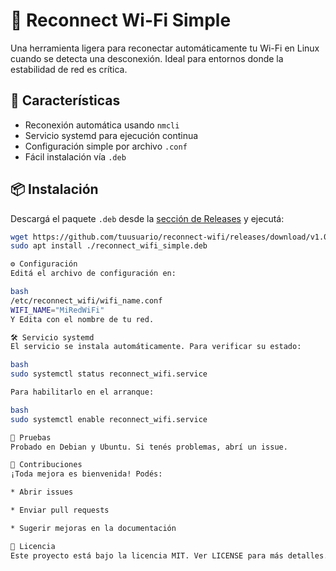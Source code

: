 # 🔄 Reconnect Wi-Fi Simple

Una herramienta ligera para reconectar automáticamente tu Wi-Fi en Linux cuando se detecta una desconexión. Ideal para entornos donde la estabilidad de red es crítica.

## 🚀 Características

- Reconexión automática usando `nmcli`
- Servicio systemd para ejecución continua
- Configuración simple por archivo `.conf`
- Fácil instalación vía `.deb`

## 📦 Instalación

Descargá el paquete `.deb` desde la [sección de Releases](https://github.com/tuusuario/reconnect-wifi/releases) y ejecutá:

```bash
wget https://github.com/tuusuario/reconnect-wifi/releases/download/v1.0/reconnect_wifi_simple.deb
sudo apt install ./reconnect_wifi_simple.deb

⚙️ Configuración
Editá el archivo de configuración en:

bash
/etc/reconnect_wifi/wifi_name.conf
WIFI_NAME="MiRedWiFi"
Y Edita con el nombre de tu red.

🛠️ Servicio systemd
El servicio se instala automáticamente. Para verificar su estado:

bash
sudo systemctl status reconnect_wifi.service

Para habilitarlo en el arranque:

bash
sudo systemctl enable reconnect_wifi.service

🧪 Pruebas
Probado en Debian y Ubuntu. Si tenés problemas, abrí un issue.

🤝 Contribuciones
¡Toda mejora es bienvenida! Podés:

* Abrir issues

* Enviar pull requests

* Sugerir mejoras en la documentación

📄 Licencia
Este proyecto está bajo la licencia MIT. Ver LICENSE para más detalles.
